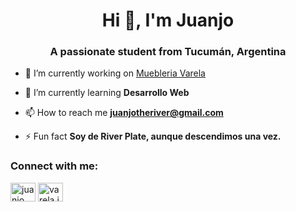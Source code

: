<h1 align="center">Hi 👋, I'm Juanjo</h1>
<h3 align="center">A passionate student from Tucumán, Argentina</h3>

- 🔭 I’m currently working on [Muebleria Varela](https://github.com/Juanjo3011/entrega-2.git)

- 🌱 I’m currently learning **Desarrollo Web**

- 📫 How to reach me **juanjotheriver@gmail.com**

- ⚡ Fun fact **Soy de River Plate, aunque descendimos una vez.**

<h3 align="left">Connect with me:</h3>
<p align="left">
<a href="https://fb.com/juanjo varela" target="blank"><img align="center" src="https://raw.githubusercontent.com/rahuldkjain/github-profile-readme-generator/master/src/images/icons/Social/facebook.svg" alt="juanjo varela" height="30" width="40" /></a>
<a href="https://instagram.com/varela.juanjo" target="blank"><img align="center" src="https://raw.githubusercontent.com/rahuldkjain/github-profile-readme-generator/master/src/images/icons/Social/instagram.svg" alt="varela.juanjo" height="30" width="40" /></a>
</p>
